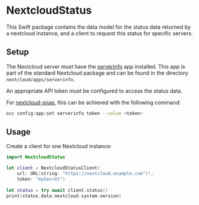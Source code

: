 # NextcloudStatus

This Swift package contains the data model for the status data returned by a nextcloud instance, and a client to request this status for specific servers.

## Setup

The Nextcloud server must have the [serverinfo](https://github.com/nextcloud/serverinfo) app installed.
This app is part of the standard Nextcloud package and can be found in the directory `nextcloud/apps/serverinfo`.

An appropriate API token must be configured to access the status data.
 
For [nextcloud-snap](https://github.com/nextcloud-snap/nextcloud-snap), this can be achieved with the following command:
```bash
occ config:app:set serverinfo token --value <token>
```

## Usage

Create a client for one Nextcloud instance:

```swift
import NextcloudStatus

let client = NextcloudStatusClient(
    url: URL(string: "https://nextcloud.example.com")!,
    token: "mySecret")
    
let status = try await client.status()
print(status.data.nextcloud.system.version)
```

